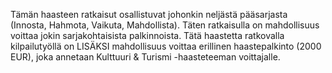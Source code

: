 Tämän haasteen ratkaisut osallistuvat johonkin neljästä pääsarjasta (Innosta,
Hahmota, Vaikuta, Mahdollista). Täten ratkaisulla on mahdollisuus voittaa
jokin sarjakohtaisista palkinnoista. Tätä haastetta ratkovalla kilpailutyöllä
on LISÄKSI mahdollisuus voittaa erillinen haastepalkinto (2000 EUR), joka
annetaan Kulttuuri & Turismi -haasteteeman voittajalle.
